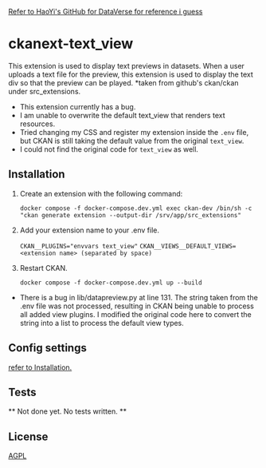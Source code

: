 [Refer to HaoYi's GitHub for DataVerse for reference i guess](https://github.com/ghy99/DataVerse)

# ckanext-text_view

This extension is used to display text previews in datasets. When a user uploads a text file for the preview, this extension is used to display the text div so that the preview can be played. 
*taken from github's ckan/ckan under src_extensions.

- This extension currently has a bug.
- I am unable to overwrite the default text_view that renders text resources. 
- Tried changing my CSS and register my extension inside the `.env` file, but CKAN is still taking the default value from the original `text_view`. 
- I could not find the original code for `text_view` as well. 

## Installation

1. Create an extension with the following command:
   
   `docker compose -f docker-compose.dev.yml exec ckan-dev /bin/sh -c "ckan generate extension --output-dir /srv/app/src_extensions"`

2. Add your extension name to your .env file. 

   `CKAN__PLUGINS="envvars text_view"`
   `CKAN__VIEWS__DEFAULT_VIEWS=<extension name> (separated by space)`

3. Restart CKAN. 

   `docker compose -f docker-compose.dev.yml up --build`

* There is a bug in lib/datapreview.py at line 131.
The string taken from the .env file was not processed, resulting in CKAN being unable to process all added view plugins. I modified the original code here to convert the string into a list to process the default view types.


## Config settings

[refer to  Installation.](#installation)

## Tests

** Not done yet. No tests written. **

## License

[AGPL](https://www.gnu.org/licenses/agpl-3.0.en.html)
